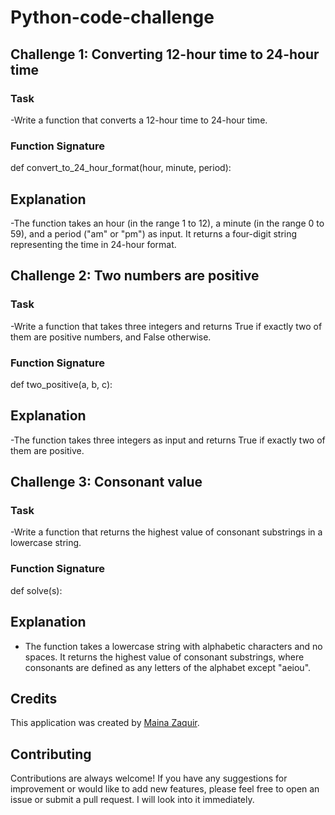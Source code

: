 # Python-code-challenge

## Challenge 1: Converting 12-hour time to 24-hour time

### Task

-Write a function that converts a 12-hour time to 24-hour time.

### Function Signature


def convert_to_24_hour_format(hour, minute, period):

## Explanation

-The function takes an hour (in the range 1 to 12), a minute (in the range 0 to 59), and a period ("am" or "pm") as input. It returns a four-digit string representing the time in 24-hour format.

## Challenge 2: Two numbers are positive

### Task

-Write a function that takes three integers and returns True if exactly two of them are positive numbers, and False otherwise.

### Function Signature


def two_positive(a, b, c):

## Explanation

-The function takes three integers as input and returns True if exactly two of them are positive.

## Challenge 3: Consonant value

### Task

-Write a function that returns the highest value of consonant substrings in a lowercase string.

### Function Signature


def solve(s):

## Explanation

- The function takes a lowercase string with alphabetic characters and no spaces. It returns the highest value of consonant substrings, where consonants are defined as any letters of the alphabet except "aeiou".

## Credits

This application was created by [Maina Zaquir](https://github.com/MainaZaquir).

## Contributing

Contributions are always welcome! If you have any suggestions for improvement or would like to add new features, please feel free to open an issue or submit a pull request. I will look into it immediately.
